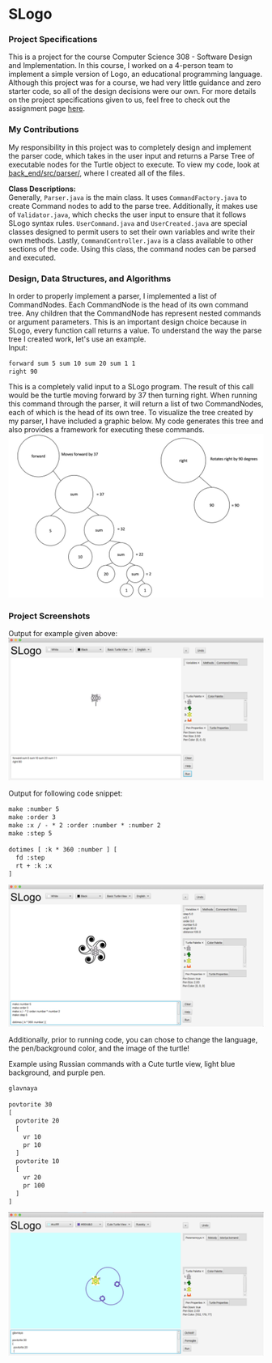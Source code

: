 # SLogo

### Project Specifications
This is a project for the course Computer Science 308 - Software Design and Implementation.
In this course, I worked on a 4-person team to implement a simple version of Logo,
an educational programming language. Although this project was for a course, 
we had very little guidance and zero starter code, so all of the design decisions were
our own. For more details on the project specifications given to us, feel free to check
out the assignment page [here](https://www2.cs.duke.edu/courses/compsci308/spring19/assign/03_slogo/index.php).

### My Contributions
My responsibility in this project was to completely design and implement the parser code,
which takes in the user input and returns a Parse Tree of executable nodes for the Turtle 
object to execute. To view my code, look at [back_end/src/parser/](https://github.com/meganphibbons/SLogo/tree/master/back_end/src/parser), 
where I created all of the files. 

**Class Descriptions:**  
Generally, ``Parser.java`` is the main 
class. It uses ``CommandFactory.java`` to create Command nodes to add to the
parse tree. Additionally, it makes use of ``Validator.java``, which checks the 
user input to ensure that it follows SLogo syntax rules. ``UserCommand.java`` and 
``UserCreated.java`` are special classes designed to permit users to set their own 
variables and write their own methods. Lastly, ``CommandController.java`` is a
class available to other sections of the code. Using this class, the command nodes
can be parsed and executed.

### Design, Data Structures, and Algorithms
In order to properly implement a parser, I implemented a list of CommandNodes. Each 
CommandNode is the head of its own command tree. Any children that the CommandNode has 
represent nested commands or argument parameters. This is an important design choice
because in SLogo, every function call returns a value. To understand the way the
parse tree I created work, let's use an example.  
Input: 
```
forward sum 5 sum 10 sum 20 sum 1 1
right 90
```
This is a completely valid input to a SLogo program. The result of this call would be the turtle moving forward by 37 then turning right.
When running this command through the parser, it will return a list of 
two CommandNodes, each of which is the head of its own tree. To visualize the tree created by my parser, I 
have included a graphic below. My code generates this tree and also provides a framework for executing these
commands.
![](doc/Parse_Tree_Example.png)  

### Project Screenshots
Output for example given above:
![](doc/Simple_SLogo_Example.png)

Output for following code snippet:
```
make :number 5
make :order 3
make :x / - * 2 :order :number * :number 2
make :step 5

dotimes [ :k * 360 :number ] [ 
  fd :step
  rt + :k :x
]
```
![](doc/Complex_SLogo_Example.png)

Additionally, prior to running code, you can chose to change the language, the pen/background color, and the image of the
turtle! 

Example using Russian commands with a Cute turtle view, light blue background, and purple pen. 
```
glavnaya

povtorite 30
[
  povtorite 20
  [
    vr 10
    pr 10
  ]
  povtorite 10
  [
    vr 20
    pr 100
  ]
]
```
![](doc/Russian_SLogo_Example.png)